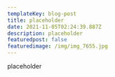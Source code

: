 ```yaml
---
templateKey: blog-post
title: placeholder
date: 2021-11-05T02:24:39.887Z
description: placeholder
featuredpost: false
featuredimage: /img/img_7655.jpg
---
```

placeholder